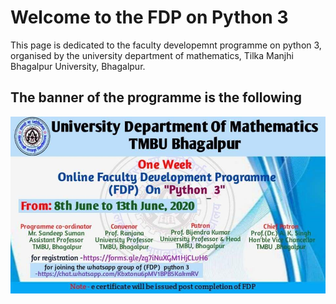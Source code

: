 # Welcome to the FDP on Python 3

This page is dedicated to the faculty developemnt programme on python 3, organised by the university department of mathematics, Tilka Manjhi Bhagalpur University, Bhagalpur.

## The banner of the programme is the following

![img](/image/banner.jpeg)
